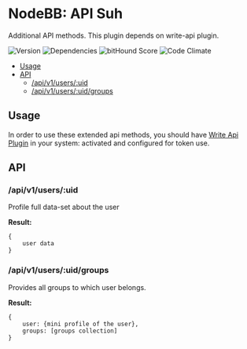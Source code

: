 # NodeBB: API Suh

Additional API methods. This plugin depends on write-api plugin.

![Version](https://img.shields.io/npm/v/nodebb-plugin-ns-api.svg)
![Dependencies](https://david-dm.org/NicolasSiver/nodebb-plugin-ns-api.svg)
![bitHound Score](https://www.bithound.io/github/NicolasSiver/nodebb-plugin-ns-api/badges/score.svg)
![Code Climate](https://img.shields.io/codeclimate/github/NicolasSiver/nodebb-plugin-ns-api.svg)

<!-- START doctoc generated TOC please keep comment here to allow auto update -->
<!-- DON'T EDIT THIS SECTION, INSTEAD RE-RUN doctoc TO UPDATE -->
 

- [Usage](#usage)
- [API](#api)
  - [/api/v1/users/:uid](#apiv1usersuid)
  - [/api/v1/users/:uid/groups](#apiv1usersuidgroups)

<!-- END doctoc generated TOC please keep comment here to allow auto update -->

## Usage

In order to use these extended api methods, you should have [Write Api Plugin](https://github.com/NodeBB/nodebb-plugin-write-api) in your system: activated and configured for token use.

## API

### /api/v1/users/:uid

Profile full data-set about the user

**Result:**

    {
        user data
    }

### /api/v1/users/:uid/groups

Provides all groups to which user belongs.

**Result:**
 
    {
        user: {mini profile of the user},
        groups: [groups collection]
    }    
